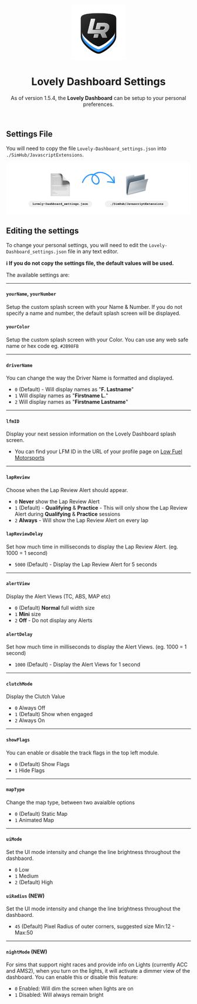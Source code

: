 <p align="center">
<img width="150" height="150" alt="Lovely Sim Racing" src="./images/lr-logo-small.png">
</p>

<h1 align="center">Lovely Dashboard Settings</h1>

<p align="center">
As of version 1.5.4, the <strong>Lovely Dashboard</strong> can be setup to your personal preferences.
</p>
 
<br/>

## Settings File
You will need to copy the file `Lovely-Dashboard_settings.json` into `./SimHub/JavascriptExtensions`. 

![Copy the settings file into the JavascriptExtensions folder](./images/settings-file.png)

## Editing the settings

To change your personal settings, you will need to edit the `Lovely-Dashboard_settings.json` file in any text editor. 

**:information_source: If you do not copy the settings file, the default values will be used.**

The available settings are:

---

#### `yourName`, `yourNumber`
Setup the custom splash screen with your Name & Number. If you do not specify a name and number, the default splash screen will be displayed.

#### `yourColor`
Setup the custom splash screen with your Color. You can use any web safe name or hex code eg. `#2B98FB`

---

#### `driverName`
You can change the way the Driver Name is formatted and displayed.

- `0` (Default) - Will display names as "**F. Lastname**"
- `1` Will display names as "**Firstname L.**"
- `2` Will display names as "**Firstname Lastname**"

--- 

#### `lfmID`
Display your next session information on the Lovely Dashboard splash screen.

- You can find your LFM ID in the URL of your profile page on [Low Fuel Motorsports](https://lowfuelmotorsport.com)

---

#### `lapReview`
Choose when the Lap Review Alert should appear.

- `0` **Never** show the Lap Review Alert
- `1` (Default) - **Qualifying** & **Practice** - This will only show the Lap Review Alert during **Qualifying** & **Practice** sessions
- `2` **Always** - Will show the Lap Review Alert on every lap

#### `lapReviewDelay`
Set how much time in milliseconds to display the Lap Review Alert. (eg. 1000 = 1 second)

- `5000` (Default) - Display the Lap Review Alert for 5 seconds

---

#### `alertView`
Display the Alert Views (TC, ABS, MAP etc)

- `0` (Default) **Normal** full width size
- `1` **Mini** size
- `2` **Off** - Do not display any Alerts

#### `alertDelay`
Set how much time in milliseconds to display the Alert Views. (eg. 1000 = 1 second)

- `1000` (Default) - Display the Alert Views for 1 second

---

#### `clutchMode`
Display the Clutch Value

- `0` Always Off
- `1` (Default) Show when engaged
- `2` Always On

---

#### `showFlags`
You can enable or disable the track flags in the top left module.

- `0` (Default) Show Flags
- `1` Hide Flags

---

#### `mapType`
Change the map type, between two avaialble options

- `0` (Default) Static Map
- `1` Animated Map

---

#### `uiMode`
Set the UI mode intensity and change the line brightness throughout the dashbaord.

- `0` Low
- `1` Medium
- `2` (Default) High

#### `uiRadius` (NEW)
Set the UI mode intensity and change the line brightness throughout the dashbaord.

- `45` (Default) Pixel Radius of outer corners, suggested size Min:12 - Max:50

---

#### `nightMode` (NEW)
For sims that support night races and provide info on Lights (currently ACC and AMS2), when you turn on the lights, it will activate a dimmer view of the dashboard. You can enable this or disable this feature:

- `0` Enabled: Will dim the screen when lights are on
- `1` Disabled: Will always remain bright
